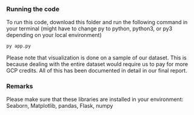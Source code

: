 ### Running the code
To run this code, download this folder and run the following command in your terminal (might have to change py to python, python3, or py3 depending on your local environment)

```bash
py app.py
```

Please note that visualization is done on a sample of our dataset. This is because dealing with the entire dataset would require us to pay for more GCP credits. All of this has been documented in detail in our final report. 

### Remarks
Please make sure that these libraries are installed in your environment:
Seaborn, Matplotlib, pandas, Flask, numpy
